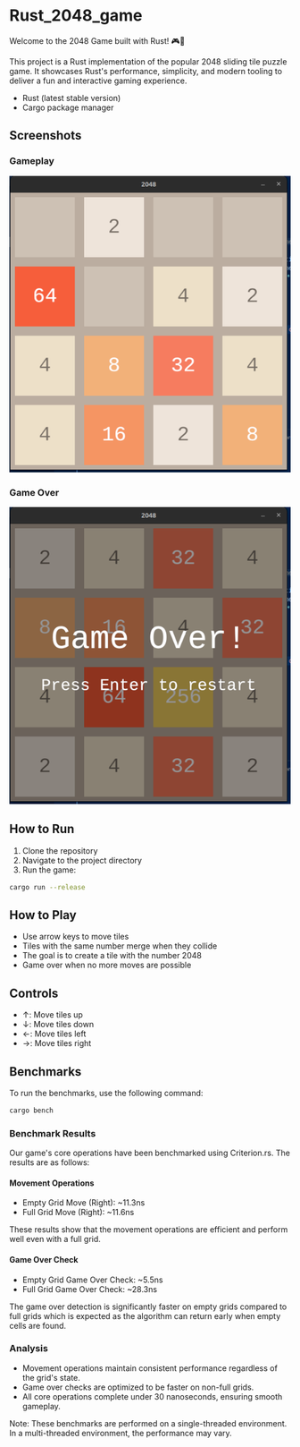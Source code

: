 # Rust_2048_game
Welcome to the 2048 Game built with Rust! 🎮🚀

This project is a Rust implementation of the popular 2048 sliding tile puzzle game. It showcases Rust's performance, simplicity, and modern tooling to deliver a fun and interactive gaming experience.

- Rust (latest stable version)
- Cargo package manager

## Screenshots
### Gameplay
![Gameplay](./pics/gameplay.png)

### Game Over
![Game Over](./pics/game_over.png)

## How to Run

1. Clone the repository
2. Navigate to the project directory
3. Run the game:

```bash
cargo run --release
```

## How to Play

- Use arrow keys to move tiles
- Tiles with the same number merge when they collide
- The goal is to create a tile with the number 2048
- Game over when no more moves are possible

## Controls

- ↑: Move tiles up
- ↓: Move tiles down
- ←: Move tiles left
- →: Move tiles right

## Benchmarks

To run the benchmarks, use the following command:

```bash
cargo bench
```

### Benchmark Results
Our game's core operations have been benchmarked using Criterion.rs. The results are as follows:

#### Movement Operations
- Empty Grid Move (Right): ~11.3ns
- Full Grid Move (Right): ~11.6ns

These results show that the movement operations are efficient and perform well even with a full grid.

#### Game Over Check
- Empty Grid Game Over Check: ~5.5ns
- Full Grid Game Over Check: ~28.3ns

The game over detection is significantly faster on empty grids compared to full grids which is expected as the algorithm can return early when empty cells are found.

### Analysis
- Movement operations maintain consistent performance regardless of the grid's state.
- Game over checks are optimized to be faster on non-full grids.
- All core operations complete under 30 nanoseconds, ensuring smooth gameplay.

Note: These benchmarks are performed on a single-threaded environment. In a multi-threaded environment, the performance may vary.